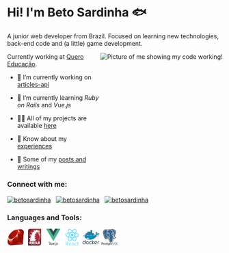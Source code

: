 # Hi! I'm Beto Sardinha :fish:

A junior web developer from Brazil. Focused on learning new technologies, back-end code and (a little) game development.

<img alt="Picture of me showing my code working!" src="https://user-images.githubusercontent.com/38788696/210024122-0ddcd399-7455-4670-9e8d-4270f8d81de2.png" height="300" align="right" />

Currently working at [Quero Educação](https://sobre.quero.com/).

- 🔭 I’m currently working on [articles-api](https://github.com/betosardinha/articles-api)

- 🌱 I’m currently learning *Ruby on Rails* and *Vue.js*

- 👨‍💻 All of my projects are available [here](https://betosardinha.dev/projects)

- 📄 Know about my [experiences](https://betosardinha.dev)

- 📰 Some of my [posts and writings](https://dev.to/betosardinha)

<h3 align="left">Connect with me:</h3>
<p align="left">
  <a href="https://linkedin.com/in/betosardinha" target="blank"><img align="center" src="https://cdn-icons-png.flaticon.com/512/174/174857.png" alt="betosardinha" height="30" width="30" /></a> &nbsp;
  <a href="https://dev.to/betosardinha" target="blank"><img align="center" src="https://d2fltix0v2e0sb.cloudfront.net/dev-black.png" alt="betosardinha" height="30" width="30" /></a> &nbsp;
  <a href="https://instagram.com/betosardinha" target="blank"><img align="center" src="https://raw.githubusercontent.com/rahuldkjain/github-profile-readme-generator/master/src/images/icons/Social/instagram.svg" alt="betosardinha" height="30" width="30" /></a>
</p>

<h3 align="left">Languages and Tools:</h3>
<p align="left">
  <a href="https://www.ruby-lang.org/en/" target="_blank" rel="noreferrer"><img src="https://raw.githubusercontent.com/devicons/devicon/master/icons/ruby/ruby-original.svg" alt="ruby" width="40" height="40"/></a>
  <a href="https://rubyonrails.org" target="_blank" rel="noreferrer"><img src="https://raw.githubusercontent.com/devicons/devicon/master/icons/rails/rails-original-wordmark.svg" alt="rails" width="40" height="40"/></a>
  <a href="https://vuejs.org/" target="_blank" rel="noreferrer"><img src="https://raw.githubusercontent.com/devicons/devicon/master/icons/vuejs/vuejs-original-wordmark.svg" alt="vuejs" width="40" height="40"/></a>
  <a href="https://reactjs.org/" target="_blank" rel="noreferrer"><img src="https://raw.githubusercontent.com/devicons/devicon/master/icons/react/react-original-wordmark.svg" alt="react" width="40" height="40"/></a>
  <a href="https://www.docker.com/" target="_blank" rel="noreferrer"><img src="https://raw.githubusercontent.com/devicons/devicon/master/icons/docker/docker-original-wordmark.svg" alt="docker" width="40" height="40"/></a>
  <a href="https://www.postgresql.org" target="_blank" rel="noreferrer"><img src="https://raw.githubusercontent.com/devicons/devicon/master/icons/postgresql/postgresql-original-wordmark.svg" alt="postgresql" width="40" height="40"/></a>
</p>
